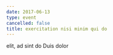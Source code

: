 ```yaml
---
date: 2017-06-13
type: event
cancelled: false
title: exercitation nisi minim qui do
---
```

elit, ad sint do Duis dolor